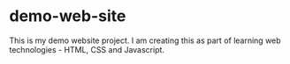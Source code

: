 # demo-web-site
This is my demo website project. I am creating this as part of learning web technologies - HTML, CSS and Javascript.
